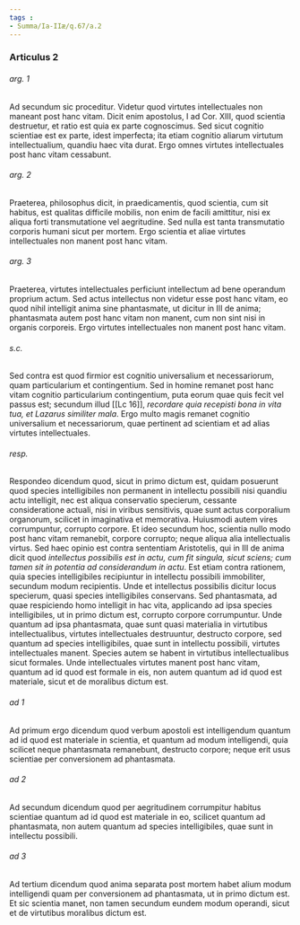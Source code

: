 ```yaml
---
tags : 
- Summa/Ia-IIæ/q.67/a.2
---
```


### Articulus 2

###### arg. 1
Ad secundum sic proceditur. Videtur quod virtutes intellectuales non maneant post hanc vitam. Dicit enim apostolus, I ad Cor. XIII, quod scientia destruetur, et ratio est quia ex parte cognoscimus. Sed sicut cognitio scientiae est ex parte, idest imperfecta; ita etiam cognitio aliarum virtutum intellectualium, quandiu haec vita durat. Ergo omnes virtutes intellectuales post hanc vitam cessabunt.

###### arg. 2
Praeterea, philosophus dicit, in praedicamentis, quod scientia, cum sit habitus, est qualitas difficile mobilis, non enim de facili amittitur, nisi ex aliqua forti transmutatione vel aegritudine. Sed nulla est tanta transmutatio corporis humani sicut per mortem. Ergo scientia et aliae virtutes intellectuales non manent post hanc vitam.

###### arg. 3
Praeterea, virtutes intellectuales perficiunt intellectum ad bene operandum proprium actum. Sed actus intellectus non videtur esse post hanc vitam, eo quod nihil intelligit anima sine phantasmate, ut dicitur in III de anima; phantasmata autem post hanc vitam non manent, cum non sint nisi in organis corporeis. Ergo virtutes intellectuales non manent post hanc vitam.

###### s.c.
Sed contra est quod firmior est cognitio universalium et necessariorum, quam particularium et contingentium. Sed in homine remanet post hanc vitam cognitio particularium contingentium, puta eorum quae quis fecit vel passus est; secundum illud [[Lc 16]], *recordare quia recepisti bona in vita tua, et Lazarus similiter mala*. Ergo multo magis remanet cognitio universalium et necessariorum, quae pertinent ad scientiam et ad alias virtutes intellectuales.

###### resp.
Respondeo dicendum quod, sicut in primo dictum est, quidam posuerunt quod species intelligibiles non permanent in intellectu possibili nisi quandiu actu intelligit, nec est aliqua conservatio specierum, cessante consideratione actuali, nisi in viribus sensitivis, quae sunt actus corporalium organorum, scilicet in imaginativa et memorativa. Huiusmodi autem vires corrumpuntur, corrupto corpore. Et ideo secundum hoc, scientia nullo modo post hanc vitam remanebit, corpore corrupto; neque aliqua alia intellectualis virtus. Sed haec opinio est contra sententiam Aristotelis, qui in III de anima dicit quod *intellectus possibilis est in actu, cum fit singula, sicut sciens; cum tamen sit in potentia ad considerandum in actu*. Est etiam contra rationem, quia species intelligibiles recipiuntur in intellectu possibili immobiliter, secundum modum recipientis. Unde et intellectus possibilis dicitur locus specierum, quasi species intelligibiles conservans. Sed phantasmata, ad quae respiciendo homo intelligit in hac vita, applicando ad ipsa species intelligibiles, ut in primo dictum est, corrupto corpore corrumpuntur. Unde quantum ad ipsa phantasmata, quae sunt quasi materialia in virtutibus intellectualibus, virtutes intellectuales destruuntur, destructo corpore, sed quantum ad species intelligibiles, quae sunt in intellectu possibili, virtutes intellectuales manent. Species autem se habent in virtutibus intellectualibus sicut formales. Unde intellectuales virtutes manent post hanc vitam, quantum ad id quod est formale in eis, non autem quantum ad id quod est materiale, sicut et de moralibus dictum est.

###### ad 1
Ad primum ergo dicendum quod verbum apostoli est intelligendum quantum ad id quod est materiale in scientia, et quantum ad modum intelligendi, quia scilicet neque phantasmata remanebunt, destructo corpore; neque erit usus scientiae per conversionem ad phantasmata.

###### ad 2
Ad secundum dicendum quod per aegritudinem corrumpitur habitus scientiae quantum ad id quod est materiale in eo, scilicet quantum ad phantasmata, non autem quantum ad species intelligibiles, quae sunt in intellectu possibili.

###### ad 3
Ad tertium dicendum quod anima separata post mortem habet alium modum intelligendi quam per conversionem ad phantasmata, ut in primo dictum est. Et sic scientia manet, non tamen secundum eundem modum operandi, sicut et de virtutibus moralibus dictum est.

